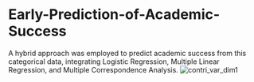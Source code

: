 # Early-Prediction-of-Academic-Success
A hybrid approach was employed to predict academic success from this categorical data, integrating Logistic Regression, Multiple Linear Regression, and Multiple Correspondence Analysis.
![contri_var_dim1](https://github.com/janhavi-cell/Early-Prediction-of-Academic-Success/assets/174369577/624bb723-3753-4702-b319-55f1829e1983)
